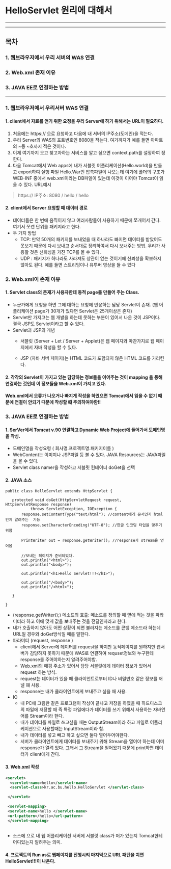 
 # HelloServlet 원리에 대해서
***
***

 ## 목차
### 1. 웹브라우저에서 우리 서버의 WAS 연결
### 2. Web.xml 존재 이유
### 3. JAVA EE로 연결하는 방법

***

### 1. 웹브라우저에서 우리서버 WAS 연결
#### 1. client에서 자료를 얻기 위한 요청을 우리 Server에 하기 위해서는 URL이 필요하다.
  1. 처음에는 https:// 으로 요청하고 다음에 내 서버의 IP주소(도메인)을 적는다.
  2. 우리 Server의 WAS의 포트번호인 8080을 적는다. 여기까지가 예를 들면 아파트의 ~동 ~호까지 적은 것이다.
  3. 이제 여기까지 오고 찾고자하는 서비스를 알고 싶으면 context.path를 설정하여 정한다.
  4. 다음 Tomcat에서 Web apps에 내가 서블릿 어플리케이션(Hello.world)을 만들고 export하여 실행 파일 Hello.War인 압축파일이 나오는데
       여기에 폴더의 구조가 WEB-INF 중에서 web.xml이라는 DB파일이 있는데 이것이 이어야 Tomcat이 읽을 수 있다.
 URL예시
   
   > https:// IP주소: 8080 / hello / hello
   
#### 2. client에서 Server 요청할 때 데이터 경로
   * 데이터들은 한 번에 움직이지 않고 여러사람들이 사용하기 때문에 쪼개어서 간다. 여기서 쪼갠 단위를 패키지라고 한다.
   * 두 가지 방법
     * TCP: 만약 50개의 패키지를 보내었을 때 하나라도 빠지면 데이터를 받았어도 못보기 때문에 다시 보내고 순서대로 정리하여서 다시 보내주는             방법. 우리가 사용할 것은 신뢰성을 가진 TCP를 볼 수 있다.
     * UDP : 패키지가 하나라도 사라져도 상관이 없는 것이기에 신뢰성을 확보하지 않아도 된다. 예를 들면 스트리밍이나 유투버 영상을 들 수 있다
     
### 2. Web.xml이 존재 이유

#### 1. Servlet class의 존재가 사용자한테 동적 page를 만들어 주는 Class.
 * 누군가에게 요청을 하면 그에 대하는 요청에 반응하는 담당 Servlet이 존재. 
   (웹 어플리케이션 page가 30개가 있다면 Servlet은 25개이상은 존재)
 * Servlet만 가지고는 웹 개발을 하는데 못하는 부분이 있어서 나온 것이 JSP이다. 결국 JSP도 Servlet이라고 할 수 있다.
 * Servlet과 JSP의 개념
    * 서블릿 (Server + Let / Server + Applet)은 웹 페이지와 마찬가지로 웹 페이지에서 자바 작성을 할 수 있다.
   
    * JSP (자바 서버 페이지)는 HTML 코드가 포함되지 않은 HTML 코드를 가리킨다.

#### 2. 각각의 Servlet이 가지고 있는 담당하는 정보들을 이어주는 것이 mapping 을 통해 연결하는 것인데 이 정보들을 Web.xml이 가지고 있다.

 **Web.xml에서 오류가 나오거나 빠지게 작성을 하였으면 Tomcat에서 읽을 수 없기 때문에 연결이 안되기 때문에 작성할 떄 주의하여야함!!**

### 3. JAVA EE로 연결하는 방법
#### 1. SerVer에서 Tomcat v.90 연결하고 Dynamic Web Project에 들어가서 도메인명을 작성.
  * 도메인명을 작성요령 ( 회사명.프로젝트명.패키지이름 )
  * WebContent는 이미지나 JSP파일 등 볼 수 있다. JAVA Resources는 JAVA파일을 볼 수 있다.
  * Servlet class namer을 작성하고 서블릿 컨테이너 doGet을 선택
#### 2. JAVA 소스
 ```@WebServlet("/HelloServlet")
public class HelloServlet extends HttpServlet {

	protected void doGet(HttpServletRequest request, HttpServletResponse response) 
			throws ServletException, IOException {
		response.setContentType("text/html"); //content에게 문서인지 html인지 알려주는  기능
		response.setCharacterEncoding("UTF-8"); //한글 인코딩 타입을 맞추기 위함	
		
		PrintWriter out = response.getWriter(); //response가 stream을 얻어옴
		
		//보내는 페이지가 준비되었다.
		out.println("<html>");
		out.println("<body>");
		
		out.println("<h1>Hello Servlet!!!</h1>");
		
		out.println("/<body>");
		out.println("/<html>");
		
	}

}
```
* (response.getWriter();) 메소드의 호출: 메소드를 정의할 때 옆에 적는 것을 파라미터라 하고 이에 맞게 값을 보내주는 것을 전달인자라고 한다.
* 내가 호출하지 않아도 어떤 상황이 되면 불러지는 메소드를 콘뱅 메소드라 하는데 URL일 경우와 doGet방식일 때를 말한다.
* 파라미터 (request, response ) 
   * client에서 Server에 데이터를 request을 하지만 동적페이지를 원하지만 웹서버가 감당하지 못하기 때문에 WAS로 연결하여 
     requset정보와 누구한테 response를 주어야하는지 알려주어야함.
   * Web.xml의 매핑 주소가 있어서 담당 서블릿에게 데이터 정보가 있어서 request 하는 방식.
   * request는 데이터가 있을 때 클라이언트로부터 ID나 비밀번호 같은 정보를 꺼낼 떄 사용.
   * response는 내가 클라이언트에게 보내주고 싶을 때 사용.
* IO
  * 내 PC에 그림판 같은 프로그램이 작성이 끝나고 저장을 하였을 때 하드디스크의 파일에 저장할 때 즉 특정 파일에다가 데이터를 쓰기 위해서 사용하는 자바언어를 Stream이라 한다.
  * 내가 데이터를 파일로 쓰고싶을 때는 OutputStream이라 하고 파일로 어플리케이션으로 사용할때는 InputStream이라 함.
  * 내가 데이터를 넣고 빼고 하고 싶으면 둘다 열어두어야한다.
  * 서버가 클라이언트에게 데이터를 보내주기 위해 Stream을 열어야 하는데 이미 response가 열려 있다. 그래서 그 Stream을 얻어왔기 때문에 
    print하면 데이터가 client에게 간다.
    
#### 3. Web.xml 작성

``` Web.xml 
<servlet>
  <servlet-name>hello</servlet-name>
  <servlet-class>kr.ac.bu.hello.HelloServlet </servlet-class>
 
 </servlet>
 
 <servlet-mapping>  
 <servlet-name>hello </servlet-name>
 <url-pattern>/hello</url-pattern>
 </servlet-mapping> 
 
```
* 소스에 <servlet>으로 내 웹 어플리케이션 서버에 서블릿 class가 머가 있는지 Tomcat한테 어디있는지 알려주는 의미. 
    
#### 4. 프로젝트의 Run as로 웹페이지를 진행시켜 마지막으로 URL 패턴을 치면 HelloServlet!!!이 나온다.
